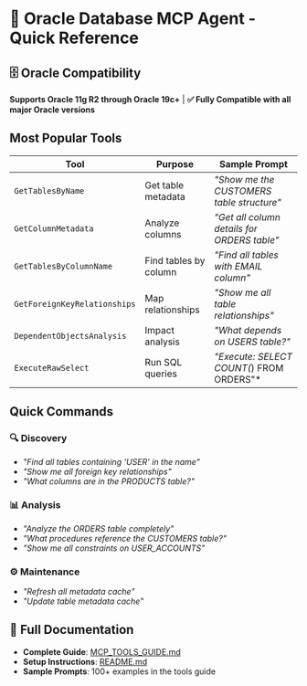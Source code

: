 # 🚀 Oracle Database MCP Agent - Quick Reference

## 🗄️ Oracle Compatibility
**Supports Oracle 11g R2 through Oracle 19c+** | **✅ Fully Compatible with all major Oracle versions**

## Most Popular Tools

| Tool | Purpose | Sample Prompt |
|------|---------|---------------|
| `GetTablesByName` | Get table metadata | *"Show me the CUSTOMERS table structure"* |
| `GetColumnMetadata` | Analyze columns | *"Get all column details for ORDERS table"* |
| `GetTablesByColumnName` | Find tables by column | *"Find all tables with EMAIL column"* |
| `GetForeignKeyRelationships` | Map relationships | *"Show me all table relationships"* |
| `DependentObjectsAnalysis` | Impact analysis | *"What depends on USERS table?"* |
| `ExecuteRawSelect` | Run SQL queries | *"Execute: SELECT COUNT(*) FROM ORDERS"* |

## Quick Commands

### 🔍 Discovery
- *"Find all tables containing 'USER' in the name"*
- *"Show me all foreign key relationships"*
- *"What columns are in the PRODUCTS table?"*

### 📊 Analysis  
- *"Analyze the ORDERS table completely"*
- *"What procedures reference the CUSTOMERS table?"*
- *"Show me all constraints on USER_ACCOUNTS"*

### ⚙️ Maintenance
- *"Refresh all metadata cache"*
- *"Update table metadata cache"*

## 📖 Full Documentation
- **Complete Guide**: [MCP_TOOLS_GUIDE.md](MCP_TOOLS_GUIDE.md)
- **Setup Instructions**: [README.md](README.md)
- **Sample Prompts**: 100+ examples in the tools guide
